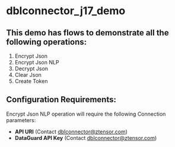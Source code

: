 # dblconnector_j17_demo

## This demo has flows to demonstrate all the following operations:
1. Encrypt Json
2. Encrypt Json NLP
3. Decrypt Json
4. Clear Json
5. Create Token

## Configuration Requirements:

Encrypt Json NLP operation will require the following Connection parameters:
  - **API URI**  (Contact dblconnector@ztensor.com)
  - **DataGuard API Key**   (Contact dblconnector@ztensor.com)


